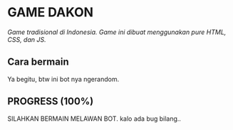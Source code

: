 # GAME DAKON

_Game tradisional di Indonesia. Game ini dibuat menggunakan pure HTML, CSS, dan JS._

## Cara bermain

Ya begitu, btw ini bot nya ngerandom.

## PROGRESS (100%)
SILAHKAN BERMAIN MELAWAN BOT.
kalo ada bug bilang..